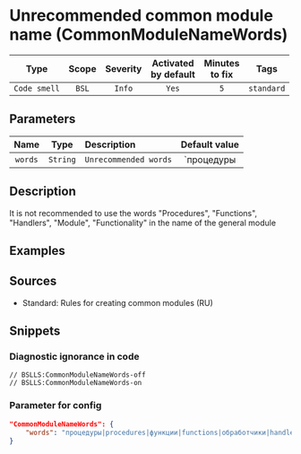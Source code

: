 # Unrecommended common module name (CommonModuleNameWords)

 |     Type     | Scope | Severity | Activated<br>by default | Minutes<br>to fix |    Tags    |
 |:------------:|:-----:|:--------:|:-----------------------------:|:-----------------------:|:----------:|
 | `Code smell` | `BSL` |  `Info`  |             `Yes`             |           `5`           | `standard` |

## Parameters

 |  Name   |   Type   | Description           |                                               Default value                                                |
 |:-------:|:--------:|:--------------------- |:----------------------------------------------------------------------------------------------------------:|
 | `words` | `String` | `Unrecommended words` | `процедуры|procedures|функции|functions|обработчики|handlers|модуль|module|функциональность|functionality` | 

<!-- Блоки выше заполняются автоматически, не трогать -->
## Description
It is not recommended to use the words "Procedures", "Functions", "Handlers", "Module", "Functionality" in the name of the general module

## Examples
<!-- В данном разделе приводятся примеры, на которые диагностика срабатывает, а также можно привести пример, как можно исправить ситуацию -->

## Sources

* Standard: Rules for creating common modules (RU)

## Snippets

<!-- Блоки ниже заполняются автоматически, не трогать -->
### Diagnostic ignorance in code

```bsl
// BSLLS:CommonModuleNameWords-off
// BSLLS:CommonModuleNameWords-on
```

### Parameter for config

```json
"CommonModuleNameWords": {
    "words": "процедуры|procedures|функции|functions|обработчики|handlers|модуль|module|функциональность|functionality"
}
```
